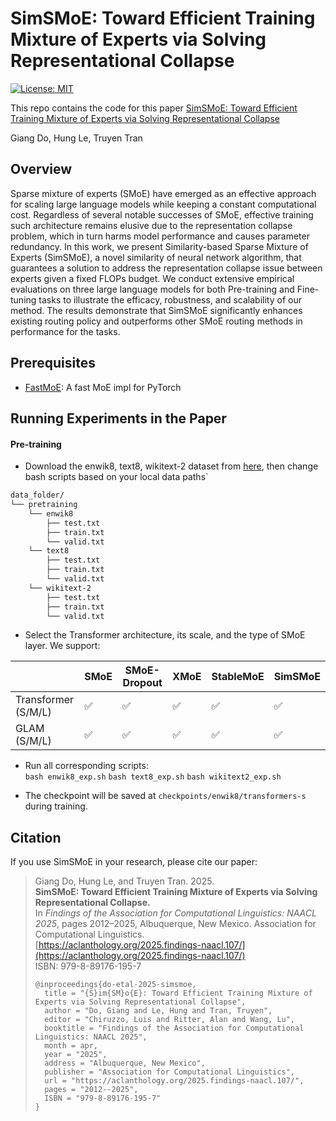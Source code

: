 # SimSMoE: Toward Efficient Training Mixture of Experts via Solving Representational Collapse

[![License: MIT](https://img.shields.io/badge/License-MIT-green.svg)](https://opensource.org/licenses/MIT)

This repo contains the code for this paper [SimSMoE: Toward Efficient Training Mixture of Experts via Solving Representational Collapse](https://www.arxiv.org/pdf/2406.15883)

Giang Do, Hung Le, Truyen Tran

## Overview

Sparse mixture of experts (SMoE) have emerged as an effective approach for scaling large language models while keeping a constant computational cost. Regardless of several notable successes of SMoE, effective training such architecture remains elusive due to the representation collapse problem, which in turn harms model performance and causes parameter redundancy. In this work, we present Similarity-based Sparse Mixture of Experts (SimSMoE), a novel similarity of neural network algorithm, that guarantees a solution to address the representation collapse issue between experts given a fixed FLOPs budget. We conduct extensive empirical evaluations on three large language models for both Pre-training and Fine-tuning tasks to illustrate the efficacy, robustness, and scalability of our method. The results demonstrate that SimSMoE significantly enhances existing routing policy and outperforms other SMoE routing methods in performance for the tasks.

## Prerequisites
- [FastMoE](https://github.com/laekov/fastmoe): A fast MoE impl for PyTorch

## Running Experiments in the Paper

#### Pre-training
- Download the enwik8, text8, wikitext-2 dataset from [here](https://github.com/laekov/fastmoe/blob/master/examples/transformer-xl/scripts/getdata.sh), then change bash scripts based on your local data paths`</br>
```bash
data_folder/
└── pretraining
    └── enwik8
        ├── test.txt
        ├── train.txt
        └── valid.txt
    └── text8
        ├── test.txt
        ├── train.txt
        └── valid.txt
    └── wikitext-2
        ├── test.txt
        ├── train.txt
        └── valid.txt
```

- Select the Transformer architecture, its scale, and the type of SMoE layer. We support:

|                     | SMoE | SMoE-Dropout | XMoE | StableMoE | SimSMoE     |
|---------------------|------|--------------|------|-----------|-------------|
| Transformer (S/M/L) |  ✅  |     ✅       |  ✅  |     ✅    |    ✅      |
| GLAM (S/M/L)        |  ✅  |     ✅       |  ✅  |     ✅    |    ✅      |

- Run all corresponding scripts: </br>
`bash enwik8_exp.sh`
`bash text8_exp.sh`
`bash wikitext2_exp.sh`

- The checkpoint will be saved at `checkpoints/enwik8/transformers-s` during training. 

## Citation

If you use SimSMoE in your research, please cite our paper:

> Giang Do, Hung Le, and Truyen Tran. 2025.  
> **SimSMoE: Toward Efficient Training Mixture of Experts via Solving Representational Collapse.**  
> In *Findings of the Association for Computational Linguistics: NAACL 2025*, pages 2012–2025, Albuquerque, New Mexico. Association for Computational Linguistics.  
> [https://aclanthology.org/2025.findings-naacl.107/](https://aclanthology.org/2025.findings-naacl.107/)  
> ISBN: 979-8-89176-195-7
>
> ```
> @inproceedings{do-etal-2025-simsmoe,
>   title = "{S}im{SM}o{E}: Toward Efficient Training Mixture of Experts via Solving Representational Collapse",
>   author = "Do, Giang and Le, Hung and Tran, Truyen",
>   editor = "Chiruzzo, Luis and Ritter, Alan and Wang, Lu",
>   booktitle = "Findings of the Association for Computational Linguistics: NAACL 2025",
>   month = apr,
>   year = "2025",
>   address = "Albuquerque, New Mexico",
>   publisher = "Association for Computational Linguistics",
>   url = "https://aclanthology.org/2025.findings-naacl.107/",
>   pages = "2012--2025",
>   ISBN = "979-8-89176-195-7"
> }
> ```
